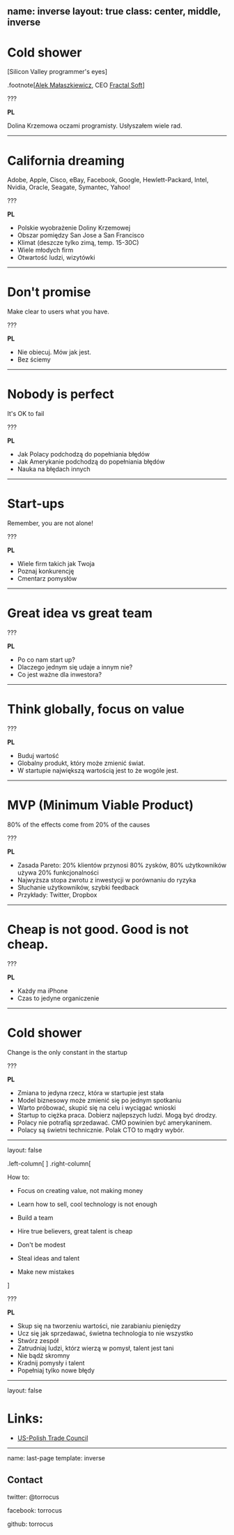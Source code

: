 name: inverse
layout: true
class: center, middle, inverse
---
# Cold shower
[Silicon Valley programmer's eyes]

.footnote[[Alek Małaszkiewicz](http://github.com/torrocus), CEO [Fractal Soft](http://fractalsoft.org)]

???

**PL**

Dolina Krzemowa oczami programisty.
Usłyszałem wiele rad.

---

# California dreaming
Adobe, Apple, Cisco, eBay, Facebook, Google, Hewlett-Packard, Intel, Nvidia, Oracle, Seagate, Symantec, Yahoo!

???

**PL**

- Polskie wyobrażenie Doliny Krzemowej
- Obszar pomiędzy San Jose a San Francisco
- Klimat (deszcze tylko zimą, temp. 15-30C)
- Wiele młodych firm
- Otwartość ludzi, wizytówki

---

# Don't promise
Make clear to users what you have.

???

**PL**

- Nie obiecuj. Mów jak jest.
- Bez ściemy

---

# Nobody is perfect
It's OK to fail

???

**PL**

- Jak Polacy podchodzą do popełniania błędów
- Jak Amerykanie podchodzą do popełniania błędów
- Nauka na błędach innych

---

# Start-ups
Remember, you are not alone!

???

**PL**

- Wiele firm takich jak Twoja
- Poznaj konkurencję
- Cmentarz pomysłów

---

# Great idea vs great team

???

**PL**

- Po co nam start up?
- Dlaczego jednym się udaje a innym nie?
- Co jest ważne dla inwestora?

---

# Think globally, focus on value

???

**PL**

- Buduj wartość
- Globalny produkt, który może zmienić świat.
- W startupie największą wartością jest to że wogóle jest.

---

# MVP (Minimum Viable Product)
80% of the effects come from 20% of the causes

???

**PL**

- Zasada Pareto: 20% klientów przynosi 80% zysków, 80% użytkowników używa 20% funkcjonalności
- Najwyższa stopa zwrotu z inwestycji w porównaniu do ryzyka
- Słuchanie użytkowników, szybki feedback
- Przykłady: Twitter, Dropbox

---

# Cheap is not good. Good is not cheap.


???

**PL**

- Każdy ma iPhone
- Czas to jedyne organiczenie

---

# Cold shower
Change is the only constant in the startup

???

**PL**

- Zmiana to jedyna rzecz, która w startupie jest stała
- Model biznesowy może zmienić się po jednym spotkaniu
- Warto próbować, skupić się na celu i wyciągać wnioski
- Startup to ciężka praca. Dobierz najlepszych ludzi. Mogą być drodzy.
- Polacy nie potrafią sprzedawać. CMO powinien być amerykaninem.
- Polacy są świetni technicznie. Polak CTO to mądry wybór.

---

layout: false

.left-column[
]
.right-column[

How to:

- Focus on creating value, not making money

- Learn how to sell, cool technology is not enough

- Build a team

- Hire true believers, great talent is cheap

- Don't be modest

- Steal ideas and talent

- Make new mistakes

]

???

**PL**

- Skup się na tworzeniu wartości, nie zarabianiu pieniędzy
- Ucz się jak sprzedawać, świetna technologia to nie wszystko
- Stwórz zespół
- Zatrudniaj ludzi, którz wierzą w pomysł, talent jest tani
- Nie bądź skromny
- Kradnij pomysły i talent
- Popełniaj tylko nowe błędy

---

layout: false

# Links:

- [US-Polish Trade Council](http://www.usptc.org/)

---

name: last-page
template: inverse

## Contact

twitter: @torrocus

facebook: torrocus

github: torrocus
